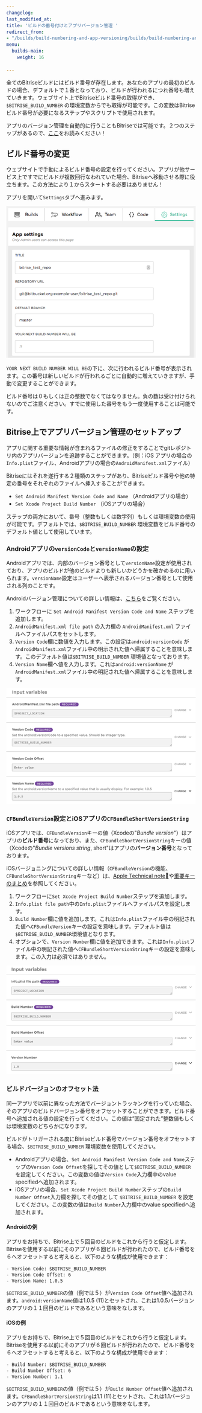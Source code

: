 ```yaml
---
changelog:
last_modified_at:
title: 'ビルドの番号付けとアプリバージョン管理 '
redirect_from:
- "/builds/build-numbering-and-app-versioning/builds/build-numbering-and-app-versioning"
menu:
  builds-main:
    weight: 16

---
```

全てのBitriseビルドにはビルド番号が存在します。あなたのアプリの最初のビルドの場合、デフォルトで１番となっており、ビルドが行われるにつれ番号も増えていきます。ウェブサイト上でBitriseビルド番号の取得ができ、 `$BITRISE_BUILD_NUMBER` の環境変数からでも取得が可能です。この変数はBitriseビルド番号が必要になるステップやスクリプトで使用されます。

アプリのバージョン管理を自動的に行うこともBitriseでは可能です。２つのステップがあるので、[ここ](builds/build-numbering-and-app-versioning#Set-up-app-versioning-automatically-on-Bitrise)をお読みください！

## ビルド番号の変更

ウェブサイトで手動によるビルド番号の設定を行ってください。アプリが他サービス上ですでにビルドが複数回行なわれていた場合、Bitriseへ移動させる際に役立ちます。この方法により１からスタートする必要はありません！

アプリを開いて`Settings`タブへ進みます。

![build numbering](/img/builds/build-numbering.png)

`YOUR NEXT BUILD NUMBER WILL BE`の下に、次に行われるビルド番号が表示されます。この番号は新しいビルドが行われるごとに自動的に増えていきますが、手動で変更することができます。

ビルド番号は０もしくは正の整数でなくてはなりません。負の数は受け付けられないのでご注意ください。すでに使用した番号をもう一度使用することは可能です。

## Bitrise上でアプリバージョン管理のセットアップ

アプリに関する重要な情報が含まれるファイルの修正をすることでgitレポジトリ内のアプリバージョンを追跡することができます。（例：iOS アプリの場合の`Info.plist`ファイル、Androidアプリの場合の`AndroidManifest.xml`ファイル）

Bitriseにはそれを遂行する２種類のステップがあり、Bitriseビルド番号や他の特定の番号をそれぞれのファイルへ挿入することができます。

* `Set Android Manifest Version Code and Name` （Androidアプリの場合）
* `Set Xcode Project Build Number` （iOSアプリの場合）

ステップの両方において、番号（整数もしくは数字列）もしくは環境変数の使用が可能です。デフォルトでは、`$BITRISE_BUILD_NUMBER` 環境変数をビルド番号のデフォルト値として使用しています。

### Androidアプリの`versionCode`と`versionName`の設定

Androidアプリでは、内部のバージョン番号として`versionName`設定が使用されており、アプリのビルドが他のビルドよりも新しいかどうかを確かめるのに用いられます。`versionName`設定はユーザーへ表示されるバージョン番号として使用される列のことです。

Androidバージョン管理についての詳しい情報は、[こちら](https://developer.android.com/studio/publish/versioning)をご覧ください。

1. ワークフローに `Set Android Manifest Version Code and Name` ステップを追加します。
2. `AndroidManifest.xml file path` の入力欄の `AndroidManifest.xml` ファイルへファイルパスをセットします。
3. `Version Code`欄に数値を入力します。この設定は`android:versionCode` が`AndroidManifest.xml`ファイル中の明示された値へ帰属することを意味します。このデフォルト値は`$BITRISE_BUILD_NUMBER` 環境値となっております。
4. `Version Name`欄へ値を入力します。これは`android:versionName` が`AndroidManifest.xml`ファイル中の明記された値へ帰属することを意味します。

![Set android version](/img/builds/set-android-version.png)

### `CFBundleVersion`設定とiOSアプリの`CFBundleShortVersionString`

iOSアプリでは、`CFBundleVersion`キーの値（Xcodeの"_Bundle version_"）はアプリの**ビルド番号**になっており、また、`CFBundleShortVersionString`キーの値（Xcodeの"_Bundle versions string_, short"はアプリの**バージョン番号**となっております。

iOSバージョニングについての詳しい情報（`CFBundleVersion`の機能、`CFBundleShortVersionString`キーなど）は、[Apple Technical note](https://developer.apple.com/library/archive/technotes/tn2420/_index.html)や[重要キーのまとめ](https://developer.apple.com/library/archive/documentation/General/Reference/InfoPlistKeyReference/Articles/CoreFoundationKeys.html)を参照してください。

1. ワークフローに`Set Xcode Project Build Number`ステップを追加します。
2. `Info.plist file path`中の`Info.plist`ファイルへファイルパスを設定します。
3. `Build Number`欄に値を追加します。これは`Info.plist`ファイル中の明記された値へ`CFBundleVersion`キーの設定を意味します。デフォルト値は`$BITRISE_BUILD_NUMBER`環境値となります。
4. オプションで、`Version Number`欄に値を追加できます。これは`Info.plist`ファイル中の明記された値へ`CFBundleShortVersionString`キーの設定を意味します。この入力は必須ではありません。

![Set iOS version](/img/builds/set-ios-version.png)

### ビルドバージョンのオフセット法

同一アプリで以前に異なった方法でバージョントラッキングを行っていた場合、そのアプリのビルドバージョン番号をオフセットすることができます。ビルド番号へ追加される値の設定を行ってください。この値は”固定された”整数値もしくは環境変数のどちらかになります。

ビルドがトリガーされる度にBitriseビルド番号でバージョン番号をオフセットする場合、`$BITRISE_BUILD_NUMBER` 環境変数を使用してください。

* Androidアプリの場合、`Set Android Manifest Version Code and Name`ステップの`Version Code Offset`を探してその値として`$BITRISE_BUILD_NUMBER` を設定してください。この変数の値は`Version Code`入力欄中のvalue specifiedへ追加されます。
* iOSアプリの場合、`Set Xcode Project Build Number`ステップの`Build Number Offset`入力欄を探してその値として `$BITRISE_BUILD_NUMBER` を設定してください。この変数の値は`Build Number`入力欄中のvalue specifiedへ追加されます。

#### Androidの例

アプリをお持ちで、Bitrise上で５回目のビルドをこれから行うと仮定します。Bitriseを使用する以前にそのアプリが６回ビルドが行われたので、ビルド番号を６へオフセットすると考えると、以下のような構成が使用できます：

    - Version Code: $BITRISE_BUILD_NUMBER
    - Version Code Offset: 6
    - Version Name: 1.0.5

`$BITRISE_BUILD_NUMBER`の値（例では５）が`Version Code Offset`値へ追加されます。`android:versionName`値は1.0.5 (11)とセットされ、これは1.0.5バージョンのアプリの１１回目のビルドであるという意味をなします。

#### iOSの例

アプリをお持ちで、Bitrise上で５回目のビルドをこれから行うと仮定します。Bitriseを使用する以前にそのアプリが６回ビルドが行われたので、ビルド番号を６へオフセットすると考えると、以下のような構成が使用できます：

    - Build Number: $BITRISE_BUILD_NUMBER
    - Build Number Offset: 6
    - Version Number: 1.1

`$BITRISE_BUILD_NUMBER`の値（例では５）が`Build Number Offset`値へ追加されます。`CFBundleShortVersionString`は1.1 (11)とセットされ、これは1.1バージョンのアプリの１１回目のビルドであるという意味をなします。